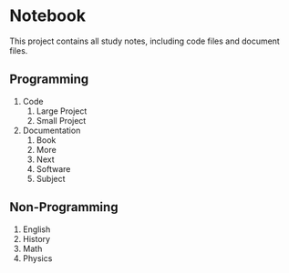 # Notebook

This project contains all study notes, including code files and document files.

## Programming

1.  Code
    1.  Large Project
    2.  Small Project
2.  Documentation
    1.  Book
    2.  More
    3.  Next
    4.  Software
    5.  Subject

## Non-Programming

1.  English
2.  History
3.  Math
4.  Physics

